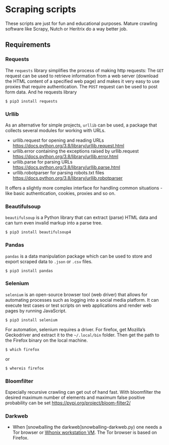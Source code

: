 # Scraping scripts

These scripts are just for fun and educational purposes. Mature crawling software like Scrapy, Nutch or Heritrix do a way better job.

## Requirements

### Requests

The `requests` library simplifies the process of making http requests: The `GET` request can be used to retrieve information from a web server (download the HTML content of a specified web page) and makes it very easy to use proxies that require authentication. The `POST` request can be used to post form data. And he requests library 

    $ pip3 install requests

### Urllib

As an alternative for simple projects, `urllib` can be used, a package that collects several modules for working with URLs. 

* urllib.request for opening and reading URLs https://docs.python.org/3.8/library/urllib.request.html
* urllib.error containing the exceptions raised by urllib.request https://docs.python.org/3.8/library/urllib.error.html
* urllib.parse for parsing URLs https://docs.python.org/3.8/library/urllib.parse.html
* urllib.robotparser for parsing robots.txt files https://docs.python.org/3.8/library/urllib.robotparser

It offers a slightly more complex interface for handling common situations - like basic authentication, cookies, proxies and so on.

### Beautifulsoup

`beautifulsoup` is a Python library that can extract (parse) HTML data and can turn even invalid markup into a parse tree.

    $ pip3 install beautifulsoup4

### Pandas

`pandas` is a data manipulation package which can be used to store and export scraped data to `.json` or `.csv` files.

    $ pip3 install pandas

### Selenium

`selenium` is an open-source browser tool (web driver) that allows for automating processes such as logging into a social media platform. It can execute test cases or test scripts on web applications and render web pages by running JavaScript.

    $ pip3 install selenium

For automation, selenium requires a driver. For firefox, get Mozilla’s Geckodriver and extract it to the `~/.local/bin` folder. Then get the path to the Firefox binary on the local machine.

    $ which firefox

or

    $ whereis firefox

### Bloomfilter

Especially recursive crawling can get out of hand fast. With bloomfilter the desired maximum number of elements and maximum false positive probability can be set https://pypi.org/project/bloom-filter2/

### Darkweb

* When [snowballing the darkweb]snowballing-darkweb.py) one needs a Tor browser or [Whonix workstation VM](https://github.com/tymyrddin/orchard/blob/main/mitigations/virtualisation/kvm/Whonix.md). The Tor browser is based on Firefox.
 
